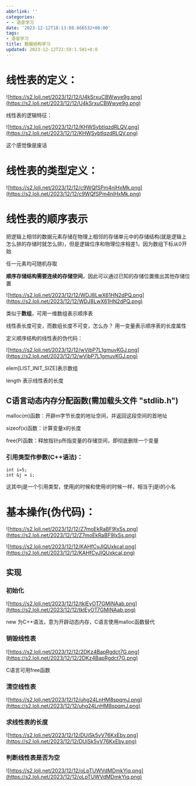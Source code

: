 ```yaml
---
abbrlink: ''
categories:
- - 语音学习
date: '2023-12-12T18:13:08.666532+08:00'
tags:
- 语音学习
title: 数据结构学习
updated: 2023-12-12T22:59:1.581+8:0
---
```

# 线性表的定义：

![https://s2.loli.net/2023/12/12/U4kSrxuCBWwye9g.png](https://s2.loli.net/2023/12/12/U4kSrxuCBWwye9g.png)

线性表的逻辑特征：

![https://s2.loli.net/2023/12/12/KHWSybtIqzdRLQV.png](https://s2.loli.net/2023/12/12/KHWSybtIqzdRLQV.png)

这个感觉像是废话

# 线性表的类型定义：

![https://s2.loli.net/2023/12/12/c9WQfSPm4nlHxMk.png](https://s2.loli.net/2023/12/12/c9WQfSPm4nlHxMk.png)


# 线性表的顺序表示

把逻辑上相邻的数据元素存储在物理上相邻的存储单元中的存储结构(就是逻辑上怎么排的存储时就怎么排)，但是逻辑位序和物理位序相差1，因为数组下标从0开始

任一元素均可随机存取

**顺序存储结构需要连续的存储空间**，因此可以通过已知的存储位置推出其他存储位置

![https://s2.loli.net/2023/12/12/WDJ8LwX61HN2dPQ.png](https://s2.loli.net/2023/12/12/WDJ8LwX61HN2dPQ.png)

类似于**数组**，可用一维数组表示顺序表

线性表长度可变，而数组长度不可变，怎么办？      用一变量表示顺序表的长度属性

定义顺序结构的线性表的伪代码：

![https://s2.loli.net/2023/12/12/wVjbP7L1gmuvKGJ.png](https://s2.loli.net/2023/12/12/wVjbP7L1gmuvKGJ.png)

elem[LIST_INIT_SIZE]表示数组

length                       表示线性表的长度


## C语言动态内存分配函数(需加载头文件 "stdlib.h")

malloc(m)函数：开辟m字节长度的地址空间，并返回这段空间的首地址

sizeof(x)函数：计算变量x的长度

free(P)函数：释放指针p所指变量的存储空间，即彻底删除一个变量


### 引用类型作参数(C++语法)：

```
int i=5;
int &j = i;
```

这其中j是一个引用类型，使用j的时候和使用i的时候一样，相当于j是i的小名



# 基本操作(伪代码)：

![https://s2.loli.net/2023/12/12/Z7moEkRaBF9IxSs.png](https://s2.loli.net/2023/12/12/Z7moEkRaBF9IxSs.png)

![https://s2.loli.net/2023/12/12/KAHfCvJlQUxkcaI.png](https://s2.loli.net/2023/12/12/KAHfCvJlQUxkcaI.png)


## 实现

### 初始化

![https://s2.loli.net/2023/12/12/tklEyOT7GMiNAab.png](https://s2.loli.net/2023/12/12/tklEyOT7GMiNAab.png)

new 为C++语法，意为开辟动态内存，C语言使用malloc函数替代

### 销毁线性表

![https://s2.loli.net/2023/12/12/2DKz4BapRgdct7G.png](https://s2.loli.net/2023/12/12/2DKz4BapRgdct7G.png)

C语言可用free函数

### 清空线性表

![https://s2.loli.net/2023/12/12/uhg24LnHM8spqmJ.png](https://s2.loli.net/2023/12/12/uhg24LnHM8spqmJ.png)

### 求线性表的长度

![https://s2.loli.net/2023/12/12/DUiSk5vV76KxEby.png](https://s2.loli.net/2023/12/12/DUiSk5vV76KxEby.png)

### 判断线性表是否为空

![https://s2.loli.net/2023/12/12/oLpTUWVdMDmkYiq.png](https://s2.loli.net/2023/12/12/oLpTUWVdMDmkYiq.png)

